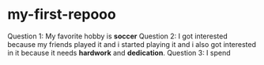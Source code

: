 # my-first-repooo
Question 1: My favorite hobby is **soccer**
Question 2: I got interested because my friends played it and i started playing it and i also got interested in it because it needs **hardwork** and **dedication**.
Question 3: I spend 
